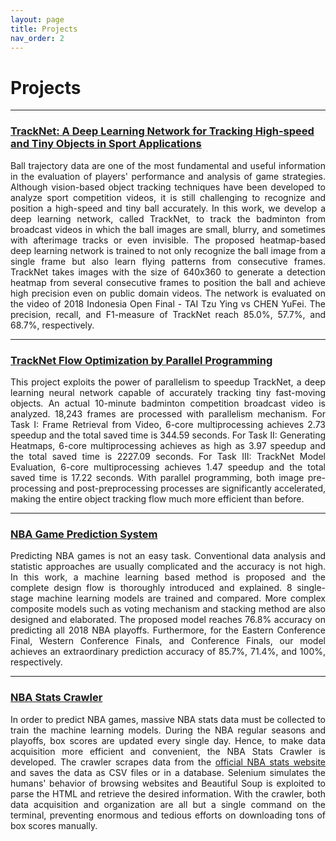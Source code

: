 ```yaml
---
layout: page
title: Projects
nav_order: 2
---
```


# Projects

---

<h3><a href="https://inoliao.github.io/CoachAI/" target="_blank">TrackNet: A Deep Learning Network for Tracking High-speed and Tiny Objects in Sport Applications</a></h3>
<div align="justify">
Ball trajectory data are one of the most fundamental and useful information in the evaluation of players' performance and analysis of game strategies. Although vision-based object tracking techniques have been developed to analyze sport competition videos, it is still challenging to recognize and position a high-speed and tiny ball accurately. In this work, we develop a deep learning network, called TrackNet, to track the badminton from broadcast videos in which the ball images are small, blurry, and sometimes with afterimage tracks or even invisible. The proposed heatmap-based deep learning network is trained to not only recognize the ball image from a single frame but also learn flying patterns from consecutive frames. TrackNet takes images with the size of 640x360 to generate a detection heatmap from several consecutive frames to position the ball and achieve high precision even on public domain videos. The network is evaluated on the video of 2018 Indonesia Open Final - TAI Tzu Ying vs CHEN YuFei. The precision, recall, and F1-measure of TrackNet reach 85.0%, 57.7%, and 68.7%, respectively.
</div>

---

<h3><a href="{{ site.baseurl }}{{ site.ppTrackNet }}" target="_blank">TrackNet Flow Optimization by Parallel Programming</a></h3>

<div align="justify">
This project exploits the power of parallelism to speedup TrackNet, a deep learning neural network capable of accurately tracking tiny fast-moving objects. An actual 10-minute badminton competition broadcast video is analyzed. 18,243 frames are processed with parallelism mechanism. For Task I: Frame Retrieval from Video, 6-core multiprocessing achieves 2.73 speedup and the total saved time is 344.59 seconds. For Task II: Generating Heatmaps, 6-core multiprocessing achieves as high as 3.97 speedup and the total saved time is 2227.09 seconds. For Task III: TrackNet Model Evaluation, 6-core multiprocessing achieves 1.47 speedup and the total saved time is 17.22 seconds. With parallel programming, both image pre-processing and post-preprocessing processes are significantly accelerated, making the entire object tracking flow much more efficient than before.
</div>

---

<h3><a href="https://inoliao.github.io/nbaWebsite/" target="_blank">NBA Game Prediction System</a></h3>
<div align="justify">
Predicting NBA games is not an easy task. Conventional data analysis and statistic approaches are usually complicated and the accuracy is not high. In this work, a machine learning based method is proposed and the complete design flow is thoroughly introduced and explained. 8 single-stage machine learning models are trained and compared. More complex composite models such as voting mechanism and stacking method are also designed and elaborated. The proposed model reaches 76.8% accuracy on predicting all 2018 NBA playoffs. Furthermore, for the Eastern Conference Final, Western Conference Finals, and Conference Finals, our model achieves an extraordinary prediction accuracy of 85.7%, 71.4%, and 100%, respectively.
</div>

---

<h3><a href="https://github.com/INoLiao/nbaGamePrediction" target="_blank">NBA Stats Crawler</a></h3>
<div align="justify">
In order to predict NBA games, massive NBA stats data must be collected to train the machine learning models. During the NBA regular seasons and playoffs, box scores are updated every single day. Hence, to make data acquisition more efficient and convenient, the NBA Stats Crawler is developed. The crawler scrapes data from the <a href="https://stats.nba.com/teams/boxscores/" target="_blank">official NBA stats website</a> and saves the data as CSV files or in a database. Selenium simulates the humans' behavior of browsing websites and Beautiful Soup is exploited to parse the HTML and retrieve the desired information. With the crawler, both data acquisition and organization are all but a single command on the terminal, preventing enormous and tedious efforts on downloading tons of box scores manually.
</div>
